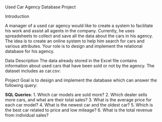 Used Car Agency Database Project

Introduction

A manager of a used car agency would like to create a system to facilitate his work and assist all agents in the company. Currently, he uses spreadsheets to collect and save all the data about the cars in his agency. 
The idea is to create an online system to help him search for cars and various attributes. Your role is to design and implement the relational database for his agency.

Data Description
The data already stored in the Excel file contains information about used cars that have been sold or not by the agency. The dataset includes as car.csv:

Project Goal is to design and implement the database which can answer the following query:

**SQL Queries**:
     1. Which car models are sold more?
     2. Which dealer sells more cars, and what are their total sales?
     3. What is the average price for each car model?
     4. What is the newest car and the oldest car?
     5. Which is the best car related to price and low mileage?
     6. What is the total revenue from individual sales?
